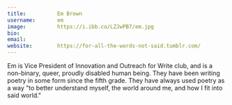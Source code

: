 ```yaml
---
title:          Em Brown
username:       em
image:          https://i.ibb.co/LZJwPB7/em.jpg
bio:            
email:          
website:        https://for-all-the-words-not-said.tumblr.com/ 
---
```


Em is Vice President of Innovation and Outreach for Write club, and is a non-binary, queer, proudly disabled human being. They have been writing poetry in some form since the fifth grade. They have always used poetry as a way "to better understand myself, the world around me, and how I fit into said world."
